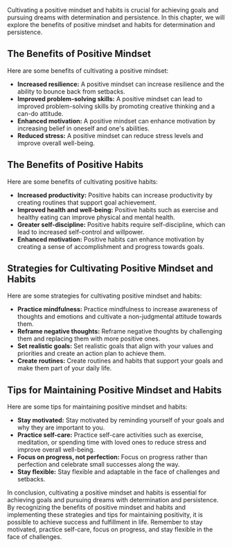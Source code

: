 
Cultivating a positive mindset and habits is crucial for achieving goals and pursuing dreams with determination and persistence. In this chapter, we will explore the benefits of positive mindset and habits for determination and persistence.

The Benefits of Positive Mindset
--------------------------------

Here are some benefits of cultivating a positive mindset:

* **Increased resilience:** A positive mindset can increase resilience and the ability to bounce back from setbacks.
* **Improved problem-solving skills:** A positive mindset can lead to improved problem-solving skills by promoting creative thinking and a can-do attitude.
* **Enhanced motivation:** A positive mindset can enhance motivation by increasing belief in oneself and one's abilities.
* **Reduced stress:** A positive mindset can reduce stress levels and improve overall well-being.

The Benefits of Positive Habits
-------------------------------

Here are some benefits of cultivating positive habits:

* **Increased productivity:** Positive habits can increase productivity by creating routines that support goal achievement.
* **Improved health and well-being:** Positive habits such as exercise and healthy eating can improve physical and mental health.
* **Greater self-discipline:** Positive habits require self-discipline, which can lead to increased self-control and willpower.
* **Enhanced motivation:** Positive habits can enhance motivation by creating a sense of accomplishment and progress towards goals.

Strategies for Cultivating Positive Mindset and Habits
------------------------------------------------------

Here are some strategies for cultivating positive mindset and habits:

* **Practice mindfulness:** Practice mindfulness to increase awareness of thoughts and emotions and cultivate a non-judgmental attitude towards them.
* **Reframe negative thoughts:** Reframe negative thoughts by challenging them and replacing them with more positive ones.
* **Set realistic goals:** Set realistic goals that align with your values and priorities and create an action plan to achieve them.
* **Create routines:** Create routines and habits that support your goals and make them part of your daily life.

Tips for Maintaining Positive Mindset and Habits
------------------------------------------------

Here are some tips for maintaining positive mindset and habits:

* **Stay motivated:** Stay motivated by reminding yourself of your goals and why they are important to you.
* **Practice self-care:** Practice self-care activities such as exercise, meditation, or spending time with loved ones to reduce stress and improve overall well-being.
* **Focus on progress, not perfection:** Focus on progress rather than perfection and celebrate small successes along the way.
* **Stay flexible:** Stay flexible and adaptable in the face of challenges and setbacks.

In conclusion, cultivating a positive mindset and habits is essential for achieving goals and pursuing dreams with determination and persistence. By recognizing the benefits of positive mindset and habits and implementing these strategies and tips for maintaining positivity, it is possible to achieve success and fulfillment in life. Remember to stay motivated, practice self-care, focus on progress, and stay flexible in the face of challenges.
